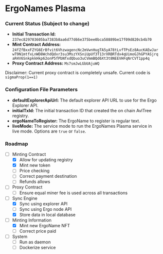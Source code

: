 # ErgoNames Plasma

### Current Status (Subject to change)

- **Initial Transaction Id:** `237ec829703605ba7383b8aa6d77d66e375bee0bca58889be17f09d820cb4b70`
- **Mint Contract Address:** `24fZfBxxFZYG6ErBfvit6VhzwagencNc2mVwnHugTA5yA78tLvfTPsEz8AucKAEwJarwT9N1mtfxLnWD8WchdQdxr3su3MszYXSniUpUf3T13rXRBRTdx4qUimoGJhGPYASjrqaR4V6SnkpkkHkp62onP5fPbNfxdQbuo3uCVmmBQd6Xt3t8NEEVHFqNrCVT1pp4q`
- **Proxy Contract Address:** `Ms7smJwLGbUAjuWQ`

Disclaimer: Current proxy contract is completely unsafe. Current code is `sigmaProp(1==1)`

### Configuration File Parameters

- **defaultExplorerApiUrl:** The default explorer API URL to use for the Ergo Explorer API.
- **initialTxId:** The initial transaction ID that created the on chain AvlTree registry.
- **ergoNameToRegister:** The ErgoName to register is regular text.
- **liveMode:** The service mode to run the ErgoNames Plasma service in live mode. Options are `true` or `false`.

### Roadmap

- [ ] Minting Contract
  - [X] Allow for updating registry
  - [X] Mint new token
  - [ ] Price checking
  - [ ] Correct payment destination
  - [ ] Refunds allows
- [ ] Proxy Contract
  - [ ] Ensure equal miner fee is used across all transactions
- [ ] Sync Engine
  - [X] Sync using explorer API
  - [ ] Sync using Ergo node API
  - [X] Store data in local database
- [ ] Minting Information
  - [X] Mint new ErgoName NFT
  - [ ] Correct price paid
- [ ] System
  - [ ] Run as daemon
  - [ ] Dockerize service
